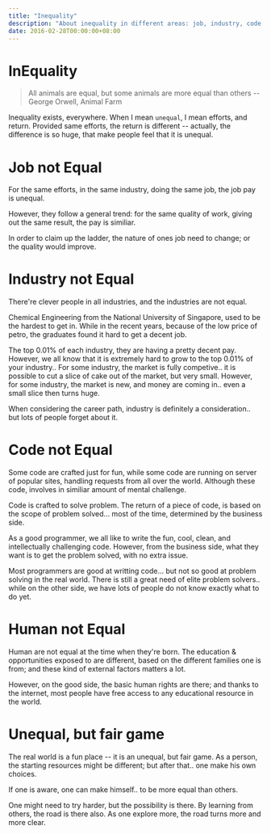 ```yaml
---
title: "Inequality"
description: "About inequality in different areas: job, industry, code, human."
date: 2016-02-28T00:00:00+08:00
---
```


# InEquality

>  All animals are equal, but some animals are more equal than others -- George Orwell, Animal Farm

Inequality exists, everywhere. When I mean `unequal`, I mean efforts, and return. Provided same efforts, the return is different -- actually, the difference is so huge, that make people feel that it is unequal.


# Job not Equal

For the same efforts, in the same industry, doing the same job, the job pay is unequal. 

However, they follow a general trend: for the same quality of work, giving out the same result, the pay is similiar.

In order to claim up the ladder, the nature of ones job need to change; or the quality would improve.

# Industry not Equal

There're clever people in all industries, and the industries are not equal.

Chemical Engineering from the National University of Singapore, used to be the hardest to get in. While in the recent years, because of the low price of petro, the graduates found it hard to get a decent job.

The top 0.01% of each industry, they are having a pretty decent pay. However, we all know that it is extremely hard to grow to the top 0.01% of your industry.. For some industry, the market is fully competive.. it is possible to cut a slice of cake out of the market, but very small. However, for some industry, the market is new, and money are coming in.. even a small slice then turns huge.

When considering the career path, industry is definitely a consideration.. but lots of people forget about it.


# Code not Equal

Some code are crafted just for fun, while some code are running on server of popular sites, handling requests from all over the world. Although these code, involves in similiar amount of mental challenge.

Code is crafted to solve problem. The return of a piece of code, is based on the scope of problem solved... most of the time, determined by the business side.

As a good programmer, we all like to write the fun, cool, clean, and intellectually challenging code. However, from the business side, what they want is to get the problem solved, with no extra issue.

Most programmers are good at writting code... but not so good at problem solving in the real world. There is still a great need of elite problem solvers.. while on the other side, we have lots of people do not know exactly what to do yet.


# Human not Equal

Human are not equal at the time when they're born. The education & opportunities exposed to are different, based on the different families one is from; and these kind of external factors matters a lot.

However, on the good side, the basic human rights are there; and thanks to the internet, most people have free access to any educational resource in the world.


# Unequal, but fair game

The real world is a fun place -- it is an unequal, but fair game. As a person, the starting resources might be different; but after that.. one make his own choices.

If one is aware, one can make himself.. to be more equal than others.

One might need to try harder, but the possibility is there. By learning from others, the road is there also. As one explore more, the road turns more and more clear.

